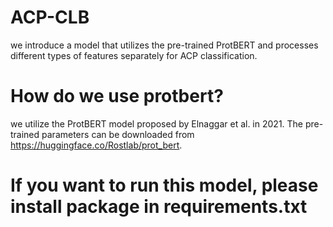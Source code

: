 # ACP-CLB
we introduce a model that utilizes the pre-trained ProtBERT and processes different types of features separately for ACP classification.
# How do we use protbert?
we utilize the ProtBERT model proposed by Elnaggar et al. in 2021.
The pre-trained parameters can be downloaded from https://huggingface.co/Rostlab/prot_bert.
# If you want to run this model, please install package in requirements.txt
